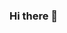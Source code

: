 ### Hi there 👋

<!--
**antoniocaballero12/antoniocaballero12** is a ✨ _special_ ✨ repository because its `README.md` (this file) appears on your GitHub profile.

Here are some ideas to get you started:

# 🔭 I’m currently working on creating data science models and implementing cryptographic algorithms.
# 🌱 I’m currently learning about neural networks and cryptographical methods.
# 👯 I’m looking to collaborate on hackathons this summer.
# 🤔 I’m looking for help with learning new data science APIs.
# 💬 Ask me about math!
# 📫 How to reach me: ac129@rice.edu
# 😄 Pronouns: he/him
-->
